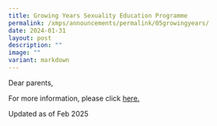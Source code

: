 ```yaml
---
title: Growing Years Sexuality Education Programme
permalink: /xmps/announcements/permalink/05growingyears/
date: 2024-01-31
layout: post
description: ""
image: ""
variant: markdown
---
```

Dear parents,

For more information, please click [here.](https://xinminpri.moe.edu.sg/our-resources/for-parents/sexuality-education-programme/)

Updated as of Feb 2025